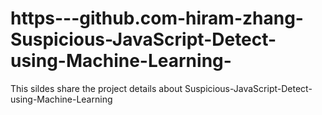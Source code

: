 # https---github.com-hiram-zhang-Suspicious-JavaScript-Detect-using-Machine-Learning-
This sildes share the project details about Suspicious-JavaScript-Detect-using-Machine-Learning
